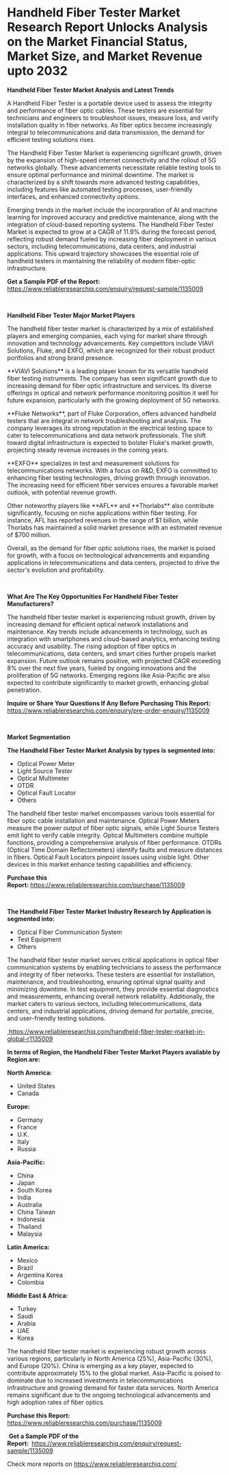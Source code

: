<p><h1>Handheld Fiber Tester Market Research Report Unlocks Analysis on the Market Financial Status, Market Size, and Market Revenue upto 2032</h1></p><p><strong>Handheld Fiber Tester Market Analysis and Latest Trends</strong></p>
<p><p>A Handheld Fiber Tester is a portable device used to assess the integrity and performance of fiber optic cables. These testers are essential for technicians and engineers to troubleshoot issues, measure loss, and verify installation quality in fiber networks. As fiber optics become increasingly integral to telecommunications and data transmission, the demand for efficient testing solutions rises.</p><p>The Handheld Fiber Tester Market is experiencing significant growth, driven by the expansion of high-speed internet connectivity and the rollout of 5G networks globally. These advancements necessitate reliable testing tools to ensure optimal performance and minimal downtime. The market is characterized by a shift towards more advanced testing capabilities, including features like automated testing processes, user-friendly interfaces, and enhanced connectivity options.</p><p>Emerging trends in the market include the incorporation of AI and machine learning for improved accuracy and predictive maintenance, along with the integration of cloud-based reporting systems. The Handheld Fiber Tester Market is expected to grow at a CAGR of 11.9% during the forecast period, reflecting robust demand fueled by increasing fiber deployment in various sectors, including telecommunications, data centers, and industrial applications. This upward trajectory showcases the essential role of handheld testers in maintaining the reliability of modern fiber-optic infrastructure.</p></p>
<p><strong>Get a Sample PDF of the Report:&nbsp;</strong> <a href="https://www.reliableresearchiq.com/enquiry/request-sample/1135009?utm_campaign=3048&utm_medium=2&utm_source=Github&utm_content=ia&utm_term=25032025&utm_id=handheld-fiber-tester">https://www.reliableresearchiq.com/enquiry/request-sample/1135009</a></p>
<p>&nbsp;</p>
<p><strong>Handheld Fiber Tester Major Market Players</strong></p>
<p><p>The handheld fiber tester market is characterized by a mix of established players and emerging companies, each vying for market share through innovation and technology advancements. Key competitors include VIAVI Solutions, Fluke, and EXFO, which are recognized for their robust product portfolios and strong brand presence.</p><p>**VIAVI Solutions** is a leading player known for its versatile handheld fiber testing instruments. The company has seen significant growth due to increasing demand for fiber optic infrastructure and services. Its diverse offerings in optical and network performance monitoring position it well for future expansion, particularly with the growing deployment of 5G networks.</p><p>**Fluke Networks**, part of Fluke Corporation, offers advanced handheld testers that are integral in network troubleshooting and analysis. The company leverages its strong reputation in the electrical testing space to cater to telecommunications and data network professionals. The shift toward digital infrastructure is expected to bolster Fluke's market growth, projecting steady revenue increases in the coming years.</p><p>**EXFO** specializes in test and measurement solutions for telecommunications networks. With a focus on R&D, EXFO is committed to enhancing fiber testing technologies, driving growth through innovation. The increasing need for efficient fiber services ensures a favorable market outlook, with potential revenue growth.</p><p>Other noteworthy players like **AFL** and **Thorlabs** also contribute significantly, focusing on niche applications within fiber testing. For instance, AFL has reported revenues in the range of $1 billion, while Thorlabs has maintained a solid market presence with an estimated revenue of $700 million.</p><p>Overall, as the demand for fiber optic solutions rises, the market is poised for growth, with a focus on technological advancements and expanding applications in telecommunications and data centers, projected to drive the sector's evolution and profitability.</p></p>
<p>&nbsp;</p>
<p><strong>What Are The Key Opportunities For Handheld Fiber Tester Manufacturers?</strong></p>
<p><p>The handheld fiber tester market is experiencing robust growth, driven by increasing demand for efficient optical network installations and maintenance. Key trends include advancements in technology, such as integration with smartphones and cloud-based analytics, enhancing testing accuracy and usability. The rising adoption of fiber optics in telecommunications, data centers, and smart cities further propels market expansion. Future outlook remains positive, with projected CAGR exceeding 8% over the next five years, fueled by ongoing innovations and the proliferation of 5G networks. Emerging regions like Asia-Pacific are also expected to contribute significantly to market growth, enhancing global penetration.</p></p>
<p><strong>Inquire or Share Your Questions If Any Before Purchasing This Report:</strong> <a href="https://www.reliableresearchiq.com/enquiry/pre-order-enquiry/1135009?utm_campaign=3048&utm_medium=2&utm_source=Github&utm_content=ia&utm_term=25032025&utm_id=handheld-fiber-tester">https://www.reliableresearchiq.com/enquiry/pre-order-enquiry/1135009</a></p>
<p>&nbsp;</p>
<p><strong>Market Segmentation</strong></p>
<p><strong>The Handheld Fiber Tester Market Analysis by types is segmented into:</strong></p>
<p><ul><li>Optical Power Meter</li><li>Light Source Tester</li><li>Optical Multimeter</li><li>OTDR</li><li>Optical Fault Locator</li><li>Others</li></ul></p>
<p><p>The handheld fiber tester market encompasses various tools essential for fiber optic cable installation and maintenance. Optical Power Meters measure the power output of fiber optic signals, while Light Source Testers emit light to verify cable integrity. Optical Multimeters combine multiple functions, providing a comprehensive analysis of fiber performance. OTDRs (Optical Time Domain Reflectometers) identify faults and measure distances in fibers. Optical Fault Locators pinpoint issues using visible light. Other devices in this market enhance testing capabilities and efficiency.</p></p>
<p><strong>Purchase this Report:&nbsp;</strong><a href="https://www.reliableresearchiq.com/purchase/1135009?utm_campaign=3048&utm_medium=2&utm_source=Github&utm_content=ia&utm_term=25032025&utm_id=handheld-fiber-tester">https://www.reliableresearchiq.com/purchase/1135009</a></p>
<p>&nbsp;</p>
<p><strong>The Handheld Fiber Tester Market Industry Research by Application is segmented into:</strong></p>
<p><ul><li>Optical Fiber Communication System</li><li>Test Equipment</li><li>Others</li></ul></p>
<p><p>The handheld fiber tester market serves critical applications in optical fiber communication systems by enabling technicians to assess the performance and integrity of fiber networks. These testers are essential for installation, maintenance, and troubleshooting, ensuring optimal signal quality and minimizing downtime. In test equipment, they provide essential diagnostics and measurements, enhancing overall network reliability. Additionally, the market caters to various sectors, including telecommunications, data centers, and industrial applications, driving demand for portable, precise, and user-friendly testing solutions.</p></p>
<p><a href="https://www.reliableresearchiq.com/handheld-fiber-tester-market-in-global-r1135009?utm_campaign=3048&utm_medium=2&utm_source=Github&utm_content=ia&utm_term=25032025&utm_id=handheld-fiber-tester">&nbsp;https://www.reliableresearchiq.com/handheld-fiber-tester-market-in-global-r1135009</a></p>
<p><strong>In terms of Region, the Handheld Fiber Tester Market Players available by Region are:</strong></p>
<p>
    <p> <strong> North America: </strong>
        <ul>
            <li>United States</li>
            <li>Canada</li>
        </ul>
        </p> 
    <p> <strong> Europe: </strong>
        <ul>
            <li>Germany</li>
            <li>France</li>
            <li>U.K.</li>
            <li>Italy</li>
            <li>Russia</li>
        </ul>
        </p> 
    <p> <strong> Asia-Pacific: </strong>
        <ul>
            <li>China</li>
            <li>Japan</li>
            <li>South Korea</li>
            <li>India</li>
            <li>Australia</li>
            <li>China Taiwan</li>
            <li>Indonesia</li>
            <li>Thailand</li>
            <li>Malaysia</li>
        </ul>
        </p> 
    <p> <strong> Latin America: </strong>
        <ul>
            <li>Mexico</li>
            <li>Brazil</li>
            <li>Argentina Korea</li>
            <li>Colombia</li>
        </ul>
        </p> 
    <p> <strong> Middle East & Africa: </strong>
        <ul>
            <li>Turkey</li>
            <li>Saudi</li>
            <li>Arabia</li>
            <li>UAE</li>
            <li>Korea</li>
        </ul>
    </p>
    </p>
<p><p>The handheld fiber tester market is experiencing robust growth across various regions, particularly in North America (25%), Asia-Pacific (30%), and Europe (20%). China is emerging as a key player, expected to contribute approximately 15% to the global market. Asia-Pacific is poised to dominate due to increased investments in telecommunications infrastructure and growing demand for faster data services. North America remains significant due to the ongoing technological advancements and high adoption rates of fiber optics.</p></p>
<p><strong>Purchase this Report: </strong><a href="https://www.reliableresearchiq.com/purchase/1135009?utm_campaign=3048&utm_medium=2&utm_source=Github&utm_content=ia&utm_term=25032025&utm_id=handheld-fiber-tester">https://www.reliableresearchiq.com/purchase/1135009</a></p>
<p>&nbsp;<strong>Get a Sample PDF of the Report:&nbsp;&nbsp;</strong><a href="https://www.reliableresearchiq.com/enquiry/request-sample/1135009?utm_campaign=3048&utm_medium=2&utm_source=Github&utm_content=ia&utm_term=25032025&utm_id=handheld-fiber-tester">https://www.reliableresearchiq.com/enquiry/request-sample/1135009</a></p>
<p><strong></strong></p>
<p>Check more reports on <a href="https://www.reliableresearchiq.com/?utm_campaign=3048&utm_medium=2&utm_source=Github&utm_content=ia&utm_term=25032025&utm_id=handheld-fiber-tester">https://www.reliableresearchiq.com/</a></p>